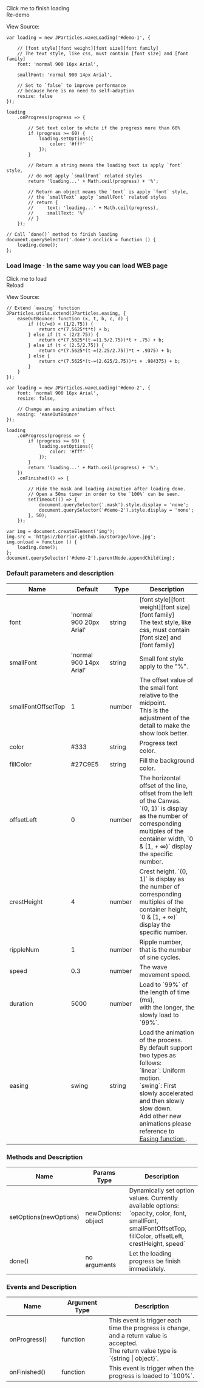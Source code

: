<div class="instance-1">
    <div class="demo"></div>
	<div class="ctrl">
		<div class="btn btn-default done">Click me to finish loading</div>
		<div class="btn btn-default reload">Re-demo</div>
	</div>
</div>

View Source:

	var loading = new JParticles.waveLoading('#demo-1', {

	    // [font style][font weight][font size][font family]
	    // The text style, like css, must contain [font size] and [font family]
	    font: 'normal 900 16px Arial',

		smallFont: 'normal 900 14px Arial',

		// Set to `false` to improve performance 
		// because here is no need to self-adaption
        resize: false
	});
	
	loading
	    .onProgress(progress => {
	
			// Set text color to white if the progress more than 60%
	        if (progress >= 60) {
	            loading.setOptions({
	                color: '#fff'
	            });
	        }

			// Return a string means the loading text is apply `font` style,
			// do not apply `smallFont` related styles
	        return 'loading...' + Math.ceil(progress) + '%';

			// Return an object means the `text` is apply `font` style,
			// the `smallText` apply `smallFont` related styles
            // return {
            //     text: 'loading...' + Math.ceil(progress),
            //     smallText: '%'
            // }
	    });

	// Call `done()` method to finish loading
	document.querySelector('.done').onclick = function () {
        loading.done();
    };
	
### Load Image · In the same way you can load WEB page

<div class="instance-2">
	<div class="container">
		<div class="frame text-center-vertical"></div>
	</div>
    <div class="mask"></div>
	<div class="demo">Click me to load</div>
	<div class="ctrl">
		<div class="btn btn-default reload">Reload</div>
	</div>
</div>

View Source:

	// Extend `easing` function
	JParticles.utils.extend(JParticles.easing, {
        easeOutBounce: function (x, t, b, c, d) {
            if ((t/=d) < (1/2.75)) {
                return c*(7.5625*t*t) + b;
            } else if (t < (2/2.75)) {
                return c*(7.5625*(t-=(1.5/2.75))*t + .75) + b;
            } else if (t < (2.5/2.75)) {
                return c*(7.5625*(t-=(2.25/2.75))*t + .9375) + b;
            } else {
                return c*(7.5625*(t-=(2.625/2.75))*t + .984375) + b;
            }
        }
    });

	var loading = new JParticles.waveLoading('#demo-2', {
	    font: 'normal 900 16px Arial',
        resize: false,

		// Change an easing animation effect
        easing: 'easeOutBounce'
	});
	
	loading
	    .onProgress(progress => {
	        if (progress >= 60) {
	            loading.setOptions({
	                color: '#fff'
	            });
	        }
	        return 'loading...' + Math.ceil(progress) + '%';
	    })
	    .onFinished(() => {

			// Hide the mask and loading animation after loading done.
			// Open a 50ms timer in order to the `100%` can be seen.
			setTimeout(() => {
                document.querySelector('.mask').style.display = 'none';
				document.querySelector('#demo-2').style.display = 'none';
            }, 50);
	    });

	var img = document.createElement('img');
	img.src = 'https://barrior.github.io/storage/love.jpg';
	img.onload = function () {
		loading.done();
	};
	document.querySelector('#demo-2').parentNode.appendChild(img);

### Default parameters and description

<table class="table table-bordered-inner table-striped">
    <thead>
	    <tr>
	        <th width="100">Name</th>
	        <th width="200">Default</th>
	        <th width="100">Type</th>
	        <th width="450">Description</th>
	    </tr>
    </thead>
    <tbody>
	    <tr>
	        <td>font</td>
	        <td>'normal 900 20px Arial'</td>
	        <td>string</td>
	        <td>
				[font style][font weight][font size][font family] <br>
        		The text style, like css, must contain [font size] and [font family]
			</td>
	    </tr>
	    <tr>
	        <td>smallFont</td>
	        <td>'normal 900 14px Arial'</td>
	        <td>string</td>
	        <td>Small font style apply to the "%".</td>
	    </tr>
	    <tr>
	        <td>smallFontOffsetTop</td>
	        <td>1</td>
	        <td>number</td>
	        <td>
				The offset value of the small font relative to the midpoint.<br>
        		This is the adjustment of the detail to make the show look better.
			</td>
	    </tr>
	    <tr>
	        <td>color</td>
	        <td>#333</td>
	        <td>string</td>
	        <td>Progress text color.</td>
	    </tr>
	    <tr>
	        <td>fillColor</td>
	        <td>#27C9E5</td>
	        <td>string</td>
	        <td>Fill the background color.</td>
	    </tr>
	    <tr>
	        <td>offsetLeft</td>
	        <td>0</td>
	        <td>number</td>
	        <td>
				The horizontal offset of the line, offset from the left of the Canvas.<br>
				`(0, 1)` is display as the number of corresponding multiples of the container width, `0 & [1, + ∞)` display the specific number.
			</td>
	    </tr>
	    <tr>
	        <td>crestHeight</td>
	        <td>4</td>
	        <td>number</td>
	        <td>
				Crest height. `(0, 1)` is display as the number of corresponding multiples of the container height, `0 & [1, + ∞)` display the specific number.
			</td>
	    </tr>
	    <tr>
	        <td>rippleNum</td>
	        <td>1</td>
	        <td>number</td>
	        <td>Ripple number, that is the number of sine cycles.</td>
	    </tr>
	    <tr>
	        <td>speed</td>
	        <td>0.3</td>
	        <td>number</td>
	        <td>The wave movement speed.</td>
	    </tr>
	    <tr>
	        <td>duration</td>
	        <td>5000</td>
	        <td>number</td>
	        <td>
				Load to `99%` of the length of time (ms), <br>
				with the longer, the slowly load to `99%`.
			</td>
	    </tr>
	    <tr>
	        <td>easing</td>
	        <td>swing</td>
	        <td>string</td>
	        <td>
				Load the animation of the process.<br>
				By default support two types as follows:<br>
				`linear`: Uniform motion.<br>
				`swing`: First slowly accelerated and then slowly slow down.<br>
				Add other new animations please reference to 
				<a class="dotted-line" href="#/examples/quick_start#easing" target="_blank">
					Easing function
				</a>.
			</td>
	    </tr>
    </tbody>
</table>

### Methods and Description

<table class="table table-bordered-inner table-striped">
    <thead>
	    <tr>
	        <th width="100">Name</th>
	        <th width="160">Params Type</th>
	        <th width="450">Description</th>
	    </tr>
    </thead>
    <tbody>
	    <tr>
	        <td>setOptions(newOptions)</td>
	        <td>newOptions: object</td>
	        <td>
				Dynamically set option values. Currently available options: <br>
				`opacity, color, font, smallFont, smallFontOffsetTop,
				fillColor, offsetLeft, crestHeight, speed`
			</td>
	    </tr>
	    <tr>
	        <td>done()</td>
	        <td>no arguments</td>
	        <td>Let the loading progress be finish immediately.</td>
	    </tr>
    </tbody>
</table>

### Events and Description

<table class="table table-bordered-inner table-striped">
    <thead>
	    <tr>
	        <th width="150">Name</th>
	        <th width="150">Argument Type</th>
	        <th width="400">Description</th>
	    </tr>
    </thead>
    <tbody>
	    <tr>
	        <td>onProgress()</td>
	        <td>function</td>
	        <td>
				This event is trigger each time the progress is change, and a return value is accepted.<br>
				The return value type is `{string | object}`.
			</td>
	    </tr>
	    <tr>
	        <td>onFinished()</td>
	        <td>function</td>
	        <td>This event is trigger when the progress is loaded to `100%`.</td>
	    </tr>
    </tbody>
</table>